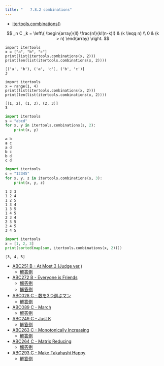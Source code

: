```yaml
---
title: "　　7.8.2 combinations"
---
```


* [itertools.combinations()](https://docs.python.org/ja/3/library/itertools.html#itertools.combinations)

$$
_n C _k = \left\{
\begin{array}{ll}
\frac{n!}{k!(n-k)!} & (k \leqq n) \\
0 & (k > n)
\end{array}
\right.
$$

```python:サンプル
import itertools
x = ["a", "b", "c"]
print(list(itertools.combinations(x, 2)))
print(len(list(itertools.combinations(x, 2))))
```

```text:実行結果
[('a', 'b'), ('a', 'c'), ('b', 'c')]
3
```

```python:サンプル
import itertools
x = range(1, 4)
print(list(itertools.combinations(x, 2)))
print(len(list(itertools.combinations(x, 2))))
```

```text:実行結果
[(1, 2), (1, 3), (2, 3)]
3
```

```python:サンプルコード：sample_589.py
import itertools
s = "abcd"
for x, y in itertools.combinations(s, 2):
    print(x, y)
```

```text:実行結果
a b
a c
a d
b c
b d
c d
```

```python:サンプルコード：sample_590.py
import itertools
s = "12345"
for x, y, z in itertools.combinations(s, 3):
    print(x, y, z)
```

```text:実行結果
1 2 3
1 2 4
1 2 5
1 3 4
1 3 5
1 4 5
2 3 4
2 3 5
2 4 5
3 4 5
```

```python:サンプルコード：sample_591.py
import itertools
x = [1, 2, 3]
print(sorted(map(sum, itertools.combinations(x, 2))))
```

```text:実行結果
[3, 4, 5]
```

- [ABC251 B - At Most 3 (Judge ver.)](https://atcoder.jp/contests/abc251/tasks/abc251_b)
    - [解答例](https://atcoder.jp/contests/abc251/submissions/31749105)
- [ABC272 B - Everyone is Friends](https://atcoder.jp/contests/abc272/tasks/abc272_b)
    - [解答例](https://atcoder.jp/contests/abc272/submissions/35517379)
    - [解答例](https://atcoder.jp/contests/abc272/submissions/35517298)
- [ABC028 C - 数を3つ選ぶマン](https://atcoder.jp/contests/abc028/tasks/abc028_c)
    - [解答例](https://atcoder.jp/contests/abc028/submissions/18292445)
- [ABC089 C - March](https://atcoder.jp/contests/abc089/tasks/abc089_c)
    - [解答例](https://atcoder.jp/contests/abc089/submissions/18292609)
- [ABC249 C - Just K](https://atcoder.jp/contests/abc249/tasks/abc249_c)
    - [解答例](https://atcoder.jp/contests/abc249/submissions/31288238)
- [ABC263 C - Monotonically Increasing](https://atcoder.jp/contests/abc263/tasks/abc263_c)
    - [解答例](https://atcoder.jp/contests/abc263/submissions/33847572)
- [ABC264 C - Matrix Reducing](https://atcoder.jp/contests/abc264/tasks/abc264_c)
    - [解答例](https://atcoder.jp/contests/abc264/submissions/34195333)
- [ABC293 C - Make Takahashi Happy](https://atcoder.jp/contests/abc293/tasks/abc293_c)
    - [解答例](https://atcoder.jp/contests/abc293/submissions/40544805)